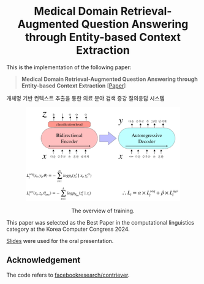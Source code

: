 <h1 align="center">Medical Domain Retrieval-Augmented Question Answering through Entity-based Context Extraction</a></h2>

This is the implementation of the following paper:

> **Medical Domain Retrieval-Augmented Question Answering through Entity-based Context Extraction** [[Paper](https://www.dbpia.co.kr/pdf/pdfView.do?nodeId=NODE11861871)]

개체명 기반 컨텍스트 추출을 통한 의료 분야 검색 증강 질의응답 시스템

<p align="center"><img src="figs/main.png" style="width: 80%; height: auto;"></p>
<p align="center">The overview of training.</p>

This paper was selected as the Best Paper in the computational linguistics category at the Korea Computer Congress 2024.

<a href="/slide/kcc_jeonghuncho.pdf" download>Slides</a> were used for the oral presentation.

## Acknowledgement
The code refers to [facebookresearch/contriever](https://github.com/facebookresearch/contriever).